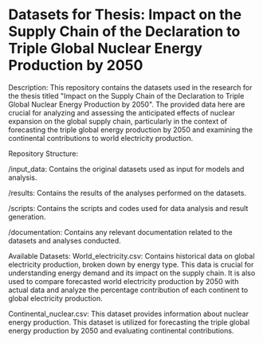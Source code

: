 # Datasets for Thesis: Impact on the Supply Chain of the Declaration to Triple Global Nuclear Energy Production by 2050
Description:
This repository contains the datasets used in the research for the thesis titled "Impact on the Supply Chain of the Declaration to Triple Global Nuclear Energy Production by 2050". The provided data here are crucial for analyzing and assessing the anticipated effects of nuclear expansion on the global supply chain, particularly in the context of forecasting the triple global energy production by 2050 and examining the continental contributions to world electricity production.

Repository Structure:

/input_data: Contains the original datasets used as input for models and analysis.

/results: Contains the results of the analyses performed on the datasets.

/scripts: Contains the scripts and codes used for data analysis and result generation.

/documentation: Contains any relevant documentation related to the datasets and analyses conducted.

Available Datasets:
World_electricity.csv: Contains historical data on global electricity production, broken down by energy type. This data is crucial for understanding energy demand and its impact on the supply chain. It is also used to compare forecasted world electricity production by 2050 with actual data and analyze the percentage contribution of each continent to global electricity production.

Continental_nuclear.csv: This dataset provides information about nuclear energy production. This dataset is utilized for forecasting the triple global energy production by 2050 and evaluating continental contributions.

